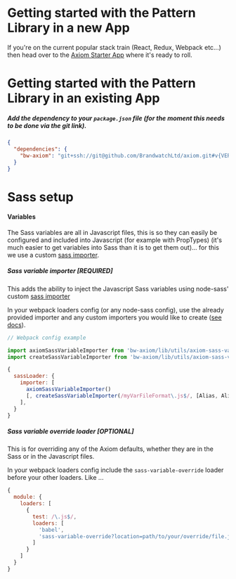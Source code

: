 # Getting started with the Pattern Library in a new App

If you're on the current popular stack train (React, Redux, Webpack etc...) then head over to the [Axiom Starter App](https://github.com/BrandwatchLtd/axiom-starter-app) where it's ready to roll.


# Getting started with the Pattern Library in an existing App

##### Add the dependency to your `package.json` file *(for the moment this needs to be done via the git link)*.

```json
{
  "dependencies": {
    "bw-axiom": "git+ssh://git@github.com/BrandwatchLtd/axiom.git#v{VERSION_NUMBER}",
  }
}
```

# Sass setup

#### Variables

The Sass variables are all in Javascript files, this is so they can easily be configured and included into Javascript (for example with PropTypes) (it's much easier to get variables into Sass than it is to get them out)... for this we use a custom [sass importer](https://github.com/sass/node-sass#importer--v200---experimental).

##### Sass variable importer [REQUIRED]

This adds the ability to inject the Javascript Sass variables using node-sass' custom [sass importer](https://github.com/sass/node-sass#importer--v200---experimental)

In your webpack loaders config (or any node-sass config), use the already provided importer and any custom importers you would like to create ([see docs](../../utils/sass-variable-importer.js)).


```javascript 
// Webpack config example 

import axiomSassVariableImporter from 'bw-axiom/lib/utils/axiom-sass-variable-importer';
import createSassVariableImporter from 'bw-axiom/lib/utils/axiom-sass-variable-importer';

{
  sassLoader: {
    importer: [
      axiomSassVariableImporter()
      [, createSassVariableImporter(/myVarFileFormat\.js$/, [Alias, Alias])] // Optional
    ],
  }
}
```

##### Sass variable override loader [OPTIONAL]

This is for overriding any of the Axiom defaults, whether they are in the Sass or in the Javascript files. 

In your webpack loaders config include the `sass-variable-override` loader before your other loaders. Like ... 

```javascript
{
  module: {
    loaders: [
      {
        test: /\.js$/,
        loaders: [
          'babel',
          'sass-variable-override?location=path/to/your/override/file.js'
        ]
      }
    ]
  }
}
```

